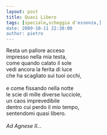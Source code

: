 ```yaml
---
layout: post
title: Quasi Libero
tags: [speciale,scheggia d'essenza,]
date: 2009-10-11 22:38:00
author: pietro
---
```

Resta un pallore acceso<br/>impresso nella mia testa,<br/>come quando calato il sole<br/>vedi ancora la ferita di luce<br/>che ha scagliato sui tuoi occhi,<br/><br/>e come fissando nella notte<br/>le scie di mille diverse lucciole,<br/>un caos imprevedibile<br/>dentro cui perdo il mio tempo,<br/>sentendomi quasi libero.<br/><br/><span style="font-style: italic">Ad Agnese II...</span>
